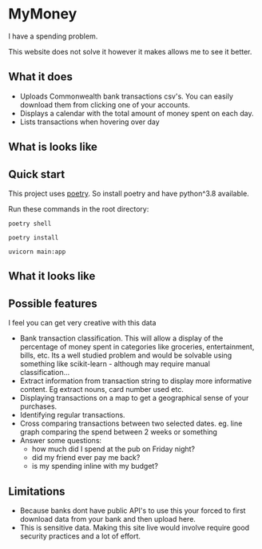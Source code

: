 # MyMoney

I have a spending problem.

This website does not solve it however it makes allows me to see it better.

## What it does
- Uploads Commonwealth bank transactions csv's. You can easily download them from clicking one of your accounts. 
- Displays a calendar with the total amount of money spent on each day. 
- Lists transactions when hovering over day

## What is looks like

## Quick start

This project uses [poetry](https://python-poetry.org/).
So install poetry and have python^3.8 available.

Run these commands in the root directory:
```shell
poetry shell
```
```shell
poetry install
```
```shell
uvicorn main:app
```

## What it looks like


## Possible features
I feel you can get very creative with this data
- Bank transaction classification. This will allow a display of the percentage of money spent in 
categories like groceries, entertainment, bills, etc. Its a well studied problem
and would be solvable using something like scikit-learn - although may require 
manual classification...
- Extract information from transaction string to display more informative content. Eg extract nouns,
card number used etc.
- Displaying transactions on a map to get a geographical sense of your purchases. 
- Identifying regular transactions.
- Cross comparing transactions between two selected dates. eg. line graph comparing the spend between
2 weeks or something
- Answer some questions:
  - how much did I spend at the pub on Friday night?
  - did my friend ever pay me back?
  - is my spending inline with my budget?



## Limitations
- Because banks dont have public API's to use this your forced to first download data from your bank and
then upload here.
- This is sensitive data. Making this site live would involve require good security practices and 
a lot of effort.

